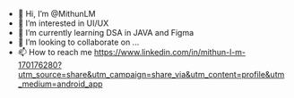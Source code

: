 - 👋 Hi, I’m @MithunLM
- 👀 I’m interested in UI/UX
- 🌱 I’m currently learning DSA in JAVA and Figma
- 💞️ I’m looking to collaborate on ...
- 📫 How to reach me https://www.linkedin.com/in/mithun-l-m-170176280?utm_source=share&utm_campaign=share_via&utm_content=profile&utm_medium=android_app

<!---
MithunLM/MithunLM is a ✨ special ✨ repository because its `README.md` (this file) appears on your GitHub profile.
You can click the Preview link to take a look at your changes.
--->
